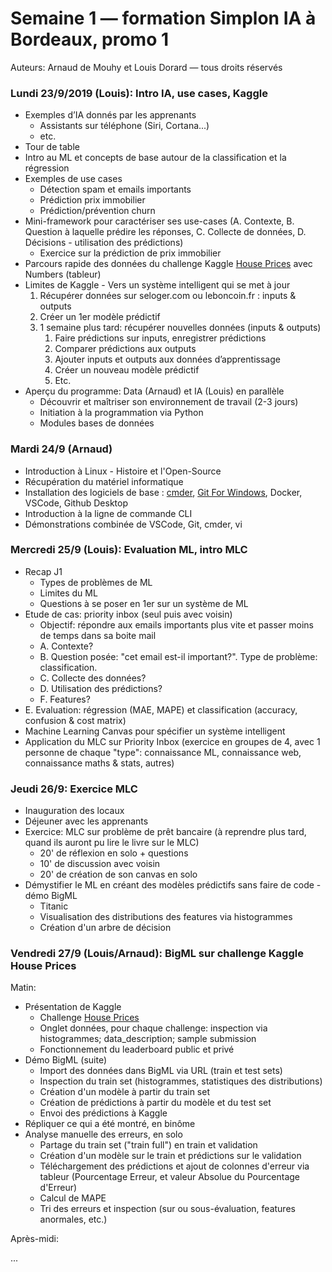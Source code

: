 # Semaine 1 — formation Simplon IA à Bordeaux, promo 1

Auteurs: Arnaud de Mouhy et Louis Dorard — tous droits réservés

### Lundi 23/9/2019 (Louis): Intro IA, use cases, Kaggle

* Exemples d’IA donnés par les apprenants
  * Assistants sur téléphone (Siri, Cortana...)
  * etc.
* Tour de table
* Intro au ML et concepts de base autour de la classification et la régression
* Exemples de use cases
  * Détection spam et emails importants
  * Prédiction prix immobilier
  * Prédiction/prévention churn
* Mini-framework pour caractériser ses use-cases (A. Contexte, B. Question à laquelle prédire les réponses, C. Collecte de données, D. Décisions - utilisation des prédictions)
  * Exercice sur la prédiction de prix immobilier
* Parcours rapide des données du challenge Kaggle [House Prices](https://www.kaggle.com/c/house-prices-advanced-regression-techniques) avec Numbers (tableur)
* Limites de Kaggle - Vers un système intelligent qui se met à jour
  1. Récupérer données sur seloger.com ou leboncoin.fr : inputs & outputs
  2. Créer un 1er modèle prédictif
  3. 1 semaine plus tard: récupérer nouvelles données (inputs & outputs)
     1. Faire prédictions sur inputs, enregistrer prédictions
     2. Comparer prédictions aux outputs
     3. Ajouter inputs et outputs aux données d’apprentissage
     4. Créer un nouveau modèle prédictif
     5. Etc.
* Aperçu du programme: Data (Arnaud) et IA (Louis) en parallèle
  * Découvrir et maîtriser son environnement de travail (2-3 jours)
  * Initiation à la programmation via Python
  * Modules bases de données

### Mardi 24/9 (Arnaud)

* Introduction à Linux - Histoire et l'Open-Source
* Récupération du matériel informatique
* Installation des logiciels de base : [cmder](https://cmder.net), [Git For Windows](https://gitforwindows.org), Docker, VSCode, Github Desktop
* Introduction à la ligne de commande CLI
* Démonstrations combinée de VSCode, Git, cmder, vi

### Mercredi 25/9 (Louis): Evaluation ML, intro MLC

* Recap J1
  * Types de problèmes de ML
  * Limites du ML
  * Questions à se poser en 1er sur un système de ML
* Etude de cas: priority inbox (seul puis avec voisin)
  * Objectif: répondre aux emails importants plus vite et passer moins de temps dans sa boite mail
  * A. Contexte?
  * B. Question posée: "cet email est-il important?". Type de problème: classification.
  * C. Collecte des données?
  * D. Utilisation des prédictions?
  * F. Features?
* E. Evaluation: régression (MAE, MAPE) et classification (accuracy, confusion & cost matrix)
* Machine Learning Canvas pour spécifier un système intelligent
* Application du MLC sur Priority Inbox (exercice en groupes de 4, avec 1 personne de chaque "type": connaissance ML, connaissance web, connaissance maths & stats, autres)

### Jeudi 26/9: Exercice MLC

* Inauguration des locaux
* Déjeuner avec les apprenants
* Exercice: MLC sur problème de prêt bancaire (à reprendre plus tard, quand ils auront pu lire le livre sur le MLC)
  * 20' de réflexion en solo + questions
  * 10' de discussion avec voisin
  * 20' de création de son canvas en solo
* Démystifier le ML en créant des modèles prédictifs sans faire de code - démo BigML
  * Titanic
  * Visualisation des distributions des features via histogrammes
  * Création d'un arbre de décision

### Vendredi 27/9 (Louis/Arnaud): BigML sur challenge Kaggle House Prices

Matin:

* Présentation de Kaggle
  * Challenge [House Prices](http://kaggle.com/c/house-prices-advanced-regression-techniques)
  * Onglet données, pour chaque challenge: inspection via histogrammes; data_description; sample submission
  * Fonctionnement du leaderboard public et privé
* Démo BigML (suite)
  * Import des données dans BigML via URL (train et test sets)
  * Inspection du train set (histogrammes, statistiques des distributions)
  * Création d'un modèle à partir du train set
  * Création de prédictions à partir du modèle et du test set
  * Envoi des prédictions à Kaggle
* Répliquer ce qui a été montré, en binôme
* Analyse manuelle des erreurs, en solo
  * Partage du train set ("train full") en train et validation
  * Création d'un modèle sur le train et prédictions sur le validation
  * Téléchargement des prédictions et ajout de colonnes d'erreur via tableur (Pourcentage Erreur, et valeur Absolue du Pourcentage d'Erreur)
  * Calcul de MAPE
  * Tri des erreurs et inspection (sur ou sous-évaluation, features anormales, etc.)

Après-midi:

...
